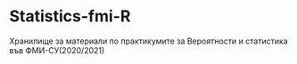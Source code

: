 # Statistics-fmi-R
Хранилище за материали по практикумите за Вероятности и статистика във ФМИ-СУ(2020/2021)
